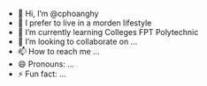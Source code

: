 - 👋 Hi, I’m @cphoanghy
- 👀 I prefer to live in a morden lifestyle 
- 🌱 I’m currently learning Colleges FPT Polytechnic
- 💞️ I’m looking to collaborate on ...
- 📫 How to reach me ...
- 😄 Pronouns: ...
- ⚡ Fun fact: ...

<!---
cphoanghy/cphoanghy is a ✨ special ✨ repository because its `README.md` (this file) appears on your GitHub profile.
You can click the Preview link to take a look at your changes.
--->
